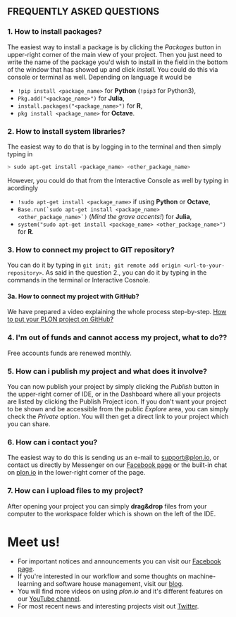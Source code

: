 ## FREQUENTLY ASKED QUESTIONS


### 1. How to install packages?

The easiest way to install a package is by clicking the _Packages_ button in upper-right corner of the main view of your project. 
Then you just need to write the name of the package you'd wish to install in the field in the bottom of the window that has showed up and click _install_. 
You could do this via console or terminal as well. Depending on language it would be 
- `!pip install <package_name>` for **Python** (`!pip3` for Python3), 
- `Pkg.add("<package_name>")` for **Julia**, 
- `install.packages("<package_name>")` for **R**,
- `pkg install <package_name>` for **Octave**.


### 2. How to install system libraries?

The easiest way to do that is by logging in to the terminal and then simply typing in 

```sh
> sudo apt-get install <package_name> <other_package_name>

```


However, you could do that from the Interactive Console as well by typing in acordingly 
- `!sudo apt-get install <package_name>` if using **Python** or **Octave**, 
- ```Base.run(`sudo apt-get install <package_name> <other_package_name>`)``` 
(*Mind the grave accents!*) for **Julia**,
- `system("sudo apt-get install <package_name> <other_package_name>")` for **R**.


### 3. How to connect my project to GIT repository?

You can do it by typing in `git init; git remote add origin <url-to-your-repository>`.
As said in the question 2., you can do it by typing in the commands in the terminal or Interactive Cosnole.


#### 3a. How to connect my project with GitHub?

We have prepared a video explaining the whole process step-by-step. 
[How to put your PLON project on GitHub?](https://www.youtube.com/watch?v=FmFIYYGKeXc)


### 4. I'm out of funds and cannot access my project, what to do??

Free accounts funds are renewed monthly.


### 5. How can i publish my project and what does it involve?

You can now publish your project by simply clicking the _Publish_ button in the upper-right corner of IDE, or in the Dashboard where all your projects are listed by clicking the Publish Project icon. 
If you don't want your project to be shown and be accessible from the public _Explore_ area, you can simply check the _Private_ option. 
You will then get a direct link to your project which you can share.


### 6. How can i contact you?

The easiest way to do this is sending us an e-mail to [support@plon.io](support@plon.io), or 
contact us directly by Messenger on our [Facebook page](https://www.facebook.com/plonsci) or 
the built-in chat on [plon.io](https://plon.io) in the lower-right corner of the page. 


### 7. How can i upload files to my project?

After opening your project you can simply **drag&drop** files from your computer to the workspace folder which is shown on the left of the IDE.

# Meet us!
- For important notices and announcements you can visit our [Facebook page](https://www.facebook.com/plonsci). 
- If you're interested in our workflow and some thoughts on machine-learning and software house management, visit our [blog](http://ermlab.com/blog/).
- You will find more videos on using *plon.io* and it's different features on our [YouTube channel](https://www.youtube.com/channel/UCgXErw2D2ZarzNybmlYRYTA).
- For most recent news and interesting projects visit out [Twitter](https://twitter.com/plon_io).
